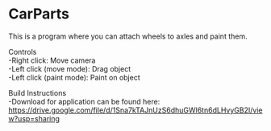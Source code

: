 # CarParts

This is a program where you can attach wheels to axles and paint them.  

Controls  
  -Right click: Move camera  
  -Left click (move mode): Drag object  
  -Left click (paint mode): Paint on object      
  
Build Instructions  
  -Download for application can be found here: https://drive.google.com/file/d/1Sna7kTAJnUzS6dhuGWl6tn6dLHvyGB2I/view?usp=sharing

